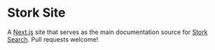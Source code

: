 # Stork Site

A [Next.js](https://nextjs.org/) site that serves as the main documentation source for [Stork Search](https://github.com/jameslittle230/stork). Pull requests welcome!

